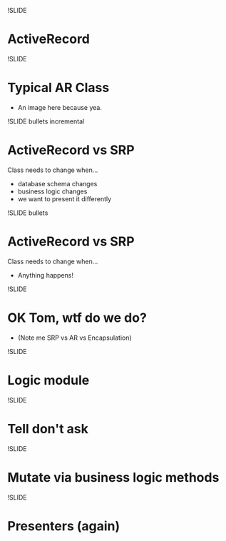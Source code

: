 !SLIDE 
# ActiveRecord #

!SLIDE
# Typical AR Class #
* An image here because yea.

!SLIDE bullets incremental
# ActiveRecord vs SRP #
Class needs to change when...
* database schema changes
* business logic changes
* we want to present it differently

!SLIDE bullets
# ActiveRecord vs SRP #
Class needs to change when...
* Anything happens!

!SLIDE
# OK Tom, wtf do we do? #
* (Note me SRP vs AR vs Encapsulation)

!SLIDE
# Logic module #

!SLIDE
# Tell don't ask #

!SLIDE
# Mutate via business logic methods #

!SLIDE
# Presenters (again) #
